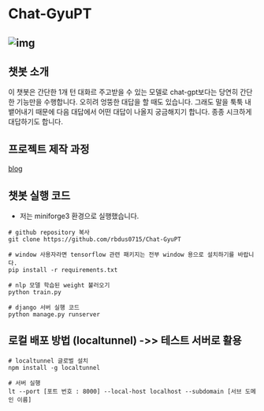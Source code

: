 # Chat-GyuPT
![img](https://user-images.githubusercontent.com/85426187/236654185-ea462c18-9e29-431b-85c2-11c6e863ea0e.png)
---------
## 챗봇 소개
이 챗봇은 간단한 1개 턴 대화르 주고받을 수 있는 모델로 chat-gpt보다는 당연히 간단한 기능만을 수행합니다. 오히려 엉뚱한 대답을 할 때도 있습니다. 그래도 말을 툭툭 내뱉어내기 때문에 다음 대답에서 어떤 대답이 나올지 궁금해지기 합니다. 종종 시크하게 대답하기도 합니다.

## 프로젝트 제작 과정
[blog](https://blog.naver.com/rbdus0715/223035045404)

## 챗봇 실행 코드
- 저는 miniforge3 환경으로 실행했습니다.
```
# github repository 복사
git clone https://github.com/rbdus0715/Chat-GyuPT

# window 사용자라면 tensorflow 관련 패키지는 전부 window 용으로 설치하기를 바랍니다.
pip install -r requirements.txt

# nlp 모델 학습된 weight 불러오기
python train.py

# django 서버 실행 코드
python manage.py runserver
```

## 로컬 배포 방법 (localtunnel) ->> 테스트 서버로 활용
```
# localtunnel 글로벌 설치
npm install -g localtunnel

# 서버 실행
lt --port [포트 번호 : 8000] --local-host localhost --subdomain [서브 도메인 이름]
```


